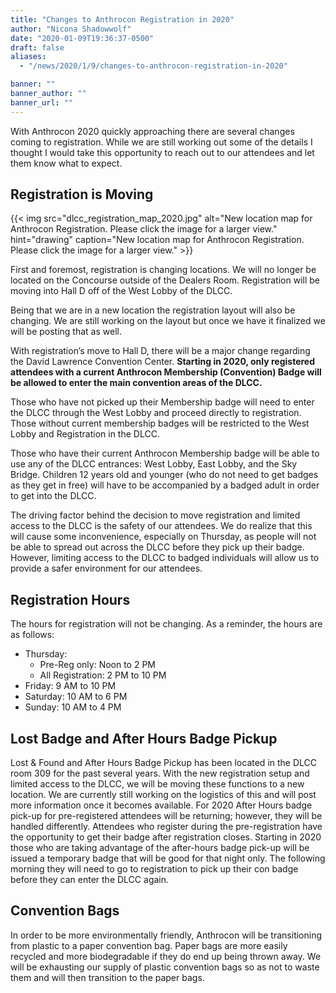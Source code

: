 ```yaml
---
title: "Changes to Anthrocon Registration in 2020"
author: "Nicona Shadowwolf"
date: "2020-01-09T19:36:37-0500"
draft: false
aliases:
  - "/news/2020/1/9/changes-to-anthrocon-registration-in-2020"

banner: ""
banner_author: ""
banner_url: ""
---
```


With Anthrocon 2020 quickly approaching there are several changes coming to registration. While we are still working out some of the details I thought I would take this opportunity to reach out to our attendees and let them know what to expect.

## Registration is Moving

{{< img src="dlcc_registration_map_2020.jpg" alt="New location map for Anthrocon Registration. Please click the image for a larger view." hint="drawing" caption="New location map for Anthrocon Registration. Please click the image for a larger view." >}}

First and foremost, registration is changing locations. We will no longer be located on the Concourse outside of the Dealers Room. Registration will be moving into Hall D off of the West Lobby of the DLCC.

Being that we are in a new location the registration layout will also be changing. We are still working on the layout but once we have it finalized we will be posting that as well.

With registration’s move to Hall D, there will be a major change regarding the David Lawrence Convention Center. **Starting in 2020, only registered attendees with a current Anthrocon Membership (Convention) Badge will be allowed to enter the main convention areas of the DLCC.**

Those who have not picked up their Membership badge will need to enter the DLCC through the West Lobby and proceed directly to registration. Those without current membership badges will be restricted to the West Lobby and Registration in the DLCC.

Those who have their current Anthrocon Membership badge will be able to use any of the DLCC entrances: West Lobby, East Lobby, and the Sky Bridge. Children 12 years old and younger (who do not need to get badges as they get in free) will have to be accompanied by a badged adult in order to get into the DLCC.

The driving factor behind the decision to move registration and limited access to the DLCC is the safety of our attendees.  We do realize that this will cause some inconvenience, especially on Thursday, as people will not be able to spread out across the DLCC before they pick up their badge. However, limiting access to the DLCC to badged individuals will allow us to provide a safer environment for our attendees.

## Registration Hours

The hours for registration will not be changing. As a reminder, the hours are as follows:

- Thursday:
  - Pre-Reg only: Noon to 2 PM
  - All Registration: 2 PM to 10 PM
- Friday: 9 AM to 10 PM
- Saturday: 10 AM to 6 PM
- Sunday: 10 AM to 4 PM

## Lost Badge and After Hours Badge Pickup

Lost &amp; Found and After Hours Badge Pickup has been located in the DLCC room 309 for the past several years. With the new registration setup and limited access to the DLCC, we will be moving these functions to a new location. We are currently still working on the logistics of this and will post more information once it becomes available. For 2020 After Hours badge pick-up for pre-registered attendees will be returning; however, they will be handled differently. Attendees who register during the pre-registration have the opportunity to get their badge after registration closes. Starting in 2020 those who are taking advantage of the after-hours badge pick-up will be issued a temporary badge that will be good for that night only. The following morning they will need to go to registration to pick up their con badge before they can enter the DLCC again.

## Convention Bags

In order to be more environmentally friendly, Anthrocon will be transitioning from plastic to a paper convention bag. Paper bags are more easily recycled and more biodegradable if they do end up being thrown away. We will be exhausting our supply of plastic convention bags so as not to waste them and will then transition to the paper bags.
